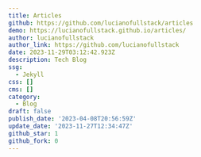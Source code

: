 ```yaml
---
title: Articles
github: https://github.com/lucianofullstack/articles
demo: https://lucianofullstack.github.io/articles/
author: lucianofullstack
author_link: https://github.com/lucianofullstack
date: 2023-11-29T03:12:42.923Z
description: Tech Blog
ssg:
  - Jekyll
css: []
cms: []
category:
  - Blog
draft: false
publish_date: '2023-04-08T20:56:59Z'
update_date: '2023-11-27T12:34:47Z'
github_star: 1
github_fork: 0
---
```

